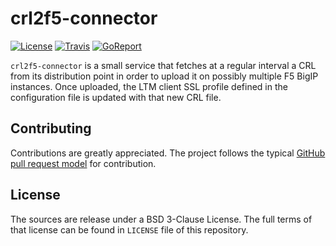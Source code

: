 # crl2f5-connector

[![License](https://img.shields.io/badge/license-BSD%203--Clause-yellow.svg?style=flat)](https://github.com/e-XpertSolutions/crl2f5-connector/blob/master/LICENSE)
[![Travis](https://travis-ci.org/e-XpertSolutions/crl2f5-connector.svg?branch=master)](https://travis-ci.org/e-XpertSolutions/crl2f5-connector)
[![GoReport](https://goreportcard.com/badge/github.com/e-XpertSolutions/crl2f5-connector)](https://goreportcard.com/report/github.com/e-XpertSolutions/crl2f5-connector)


`crl2f5-connector` is a small service that fetches at a regular interval a CRL
from its distribution point in order to upload it on possibly multiple F5 BigIP
instances. Once uploaded, the LTM client SSL profile defined in the
configuration file is updated with that new CRL file.


## Contributing

Contributions are greatly appreciated. The project follows the typical
[GitHub pull request model](https://help.github.com/articles/using-pull-requests/)
for contribution.


## License

The sources are release under a BSD 3-Clause License. The full terms of that
license can be found in `LICENSE` file of this repository.
